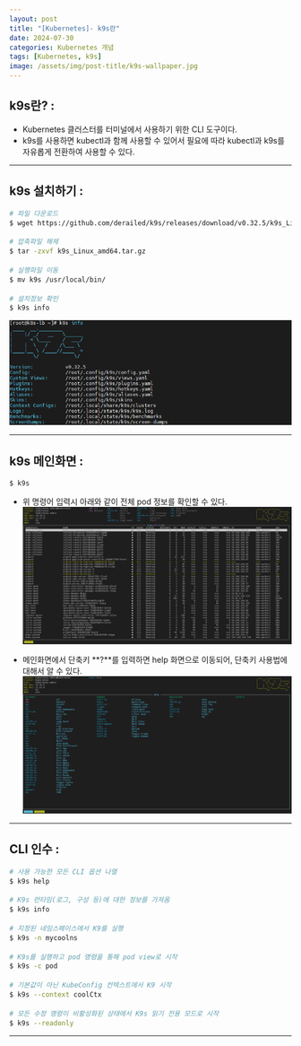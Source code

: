 ```yaml
---
layout: post
title: "[Kubernetes]- k9s란"
date: 2024-07-30
categories: Kubernetes 개념
tags: [Kubernetes, k9s]
image: /assets/img/post-title/k9s-wallpaper.jpg
---
```


## k9s란? :
- Kubernetes 클러스터를 터미널에서 사용하기 위한 CLI 도구이다.
- k9s를 사용하면 kubectl과 함께 사용할 수 있어서 필요에 따라 kubectl과 k9s를 자유롭게 전환하여 사용할 수 있다.

* * *

## k9s 설치하기 :

```bash
# 파일 다운로드
$ wget https://github.com/derailed/k9s/releases/download/v0.32.5/k9s_Linux_amd64.tar.gz

# 압축파일 해제
$ tar -zxvf k9s_Linux_amd64.tar.gz

# 실행파일 이동
$ mv k9s /usr/local/bin/

# 설치정보 확인
$ k9s info
```
![k9s 정보 확인](/assets/img/post/kubernetes/k9s%20정보%20확인.png)

* * *

## k9s 메인화면 :
```bash
$ k9s
```

- 위 명령어 입력시 아래와 같이 전체 pod 정보를 확인할 수 있다.
![k9s 메인화면](/assets/img/post/kubernetes/k9s%20메인화면.png)

- 메인화면에서 단축키 **?**를 입력하면 help 화면으로 이동되어, 단축키 사용법에 대해서 알 수 있다.
![k9s help 화면](/assets/img/post/kubernetes/k9s%20help%20화면.png)

* * *

## CLI 인수 :
```bash
# 사용 가능한 모든 CLI 옵션 나열
$ k9s help

# K9s 런타임(로그, 구성 등)에 대한 정보를 가져옴
$ k9s info

# 지정된 네임스페이스에서 K9를 실행
$ k9s -n mycoolns

# K9s를 실행하고 pod 명령을 통해 pod view로 시작
$ k9s -c pod

# 기본값이 아닌 KubeConfig 컨텍스트에서 K9 시작
$ k9s --context coolCtx

# 모든 수정 명령이 비활성화된 상태에서 K9s 읽기 전용 모드로 시작
$ k9s --readonly

```

* * *